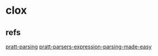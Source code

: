 # clox

## refs

[pratt-parsing](https://dev.to/jrop/pratt-parsing)
[pratt-parsers-expression-parsing-made-easy](http://journal.stuffwithstuff.com/2011/03/19/pratt-parsers-expression-parsing-made-easy/)